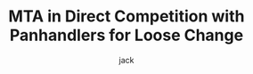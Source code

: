 ---
layout: post
title: "MTA in Direct Competition with Panhandlers for Loose Change"
author: jack
categories: [ general ]
image: assets/images/MTAchange.jpg
featured: false
hidden: false
---